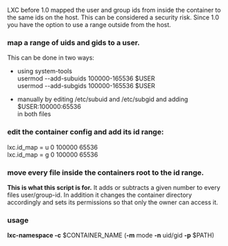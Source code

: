 LXC before 1.0 mapped the user and group ids from inside the container to the same ids on the host. This can be considered a security risk. Since 1.0 you have the option to use a range outside from the host.

### map a range of uids and gids to a user.

This can be done in two ways:
* using system-tools  
usermod --add-subuids 100000-165536 $USER  
usermod --add-subgids 100000-165536 $USER

* manually by editing /etc/subuid and /etc/subgid and adding  
$USER:100000:65536  
in both files


### edit the container config and add its id range:

lxc.id_map = u 0 100000 65536  
lxc.id_map = g 0 100000 65536

### move every file inside the containers root to the id range.

**This is what this script is for.** It adds or subtracts a given number to every files user/group-id. In addition it changes the container directory accordingly and sets its permissions so that only the owner can access it.

### usage

**lxc-namespace -c** $CONTAINER_NAME (**-m** mode **-n** uid/gid **-p** $PATH)
